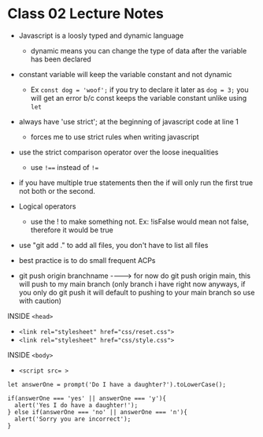 # Class 02 Lecture Notes

- Javascript is a loosly typed and dynamic language
  - dynamic means you can change the type of data after the variable has been declared
- constant variable will keep the variable constant and not dynamic
  - Ex `const dog = 'woof';` if you try to declare it later as `dog = 3;` you will get an error b/c const keeps the variable constant unlike using `let`


- always have 'use strict'; at the beginning of javascript code at line 1
  - forces me to use strict rules when writing javascript

- use the strict comparison operator over the loose inequalities
  - use `!==` instead of `!=`

- if you have multiple true statements then the if will only run the first true not both or the second.

- Logical operators
  - use the ! to make something not.  Ex: !isFalse would mean not false, therefore it would be true

- use "git add ." to add all files, you don't have to list all files
- best practice is to do small frequent ACPs
- git push origin branchname ----> for now do git push origin main, this will push to my main branch (only branch i have right now anyways, if you only do git push it will default to pushing to your main branch so use with caution)


INSIDE `<head>`
- `<link rel="stylesheet" href="css/reset.css">`
- `<link rel="stylesheet" href="css/style.css">`

INSIDE `<body>`
 - `<script src= >`


 `let answerOne = prompt('Do I have a daughter?').toLowerCase();`

```
if(answerOne === 'yes' || answerOne === 'y'){
  alert('Yes I do have a daughter!');
} else if(answerOne === 'no' || answerOne === 'n'){
  alert('Sorry you are incorrect');
}
```